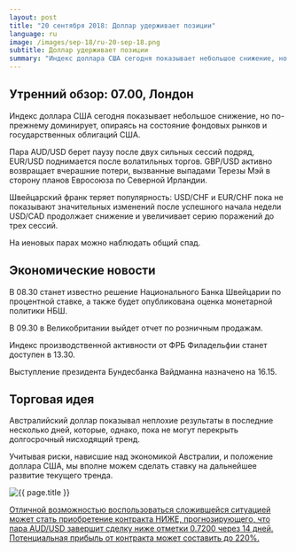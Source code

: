 ```yaml
---
layout: post
title: "20 сентября 2018: Доллар удерживает позиции"
language: ru
image: /images/sep-18/ru-20-sep-18.png
subtitle: Доллар удерживает позиции
summary: "Индекс доллара США сегодня показывает небольшое снижение, но по-прежнему доминирует, опираясь на состояние фондовых рынков и государственных облигаций США"
---
```

## Утренний обзор: 07.00, Лондон
 
Индекс доллара США сегодня показывает небольшое снижение, но по-прежнему доминирует, опираясь на состояние фондовых рынков и государственных облигаций США.

Пара AUD/USD берет паузу после двух сильных сессий подряд, EUR/USD поднимается после волатильных торгов. GBP/USD активно возвращает вчерашние потери, вызванные выпадами Терезы Мэй в сторону планов Евросоюза по Северной Ирландии.

Швейцарский франк теряет популярность: USD/CHF и EUR/CHF пока не показывают значительных изменений после успешного начала недели USD/CAD продолжает снижение и увеличивает серию поражений до трех сессий.

На иеновых парах можно наблюдать общий спад.
 
## Экономические новости
 
В 08.30 станет известно решение Национального Банка Швейцарии по процентной ставке, а также будет опубликована оценка монетарной политики НБШ.

В 09.30 в Великобритании выйдет отчет по розничным продажам.

Индекс производственной активности от ФРБ Филадельфии станет доступен в 13.30.

Выступление президента Бундесбанка Вайдманна назначено на 16.15.
 
## Торговая идея
 
Австралийский доллар показывал неплохие результаты в последние несколько дней, которые, однако, пока не могут перекрыть долгосрочный нисходящий тренд.

Учитывая риски, нависшие над экономикой Австралии, и положение доллара США, мы вполне можем сделать ставку на дальнейшее развитие текущего тренда.

<img src="{{ site.url }}/images/sep-18/ru-20-sep-18.png" alt="{{ page.title }}"  title="{{ page.title }}">

<a href="%LINK%%?currency=USD&market=forex&underlying=frxAUDUSD&formname=higherlower&duration_amount=14&duration_units=d&amount=10&amount_type=stake&expiry_type=duration&barrier=0.7200" target="_blank">Отличной возможностью воспользоваться сложившейся ситуацией может стать приобретение контракта НИЖЕ, прогнозирующего, что пара AUD/USD завершит сделку ниже отметки 0.7200 через 14 дней. Потенциальная прибыль от контракта может составить до 220%.</a>
